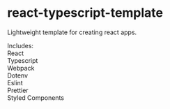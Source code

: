 # react-typescript-template

Lightweight template for creating react apps.

Includes:\
React\
Typescript\
Webpack\
Dotenv\
Eslint\
Prettier\
Styled Components
